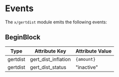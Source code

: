 <!--
order: 4
-->

# Events

The `x/gertdist` module emits the following events:

## BeginBlock

| Type                 | Attribute Key       | Attribute Value |
|----------------------|---------------------|-----------------|
| gertdist             | gert_dist_inflation | `{amount}`      |
| gertdist             | gert_dist_status    | "inactive"      |
